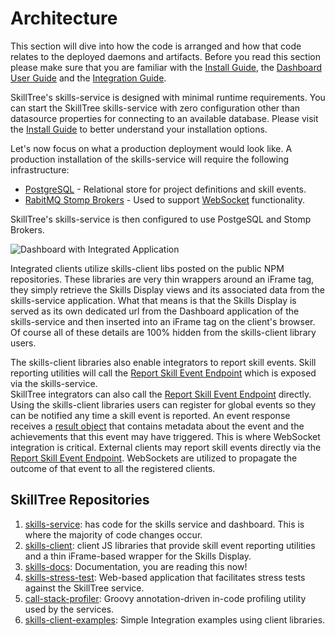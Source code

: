 # Architecture

This section will dive into how the code is arranged and how that code relates to the deployed daemons and artifacts. 
Before you read this section please make sure that you are familiar with the [Install Guide](/dashboard/install-guide/), the
[Dashboard User Guide](/dashboard/user-guide/) and the [Integration Guide](/skills-client/#client-display-integration).

SkillTree's skills-service is designed with minimal runtime requirements. 
You can start the SkillTree skills-service with zero configuration other than datasource properties for connecting to an available <external-url label="PostgreSQL" url="https://www.postgresql.org/" /> database. 
Please visit the [Install Guide](/dashboard/install-guide/) to better understand your installation options. 

Let's now focus on what a production deployment would look like. A production installation of the skills-service will require the following infrastructure: 
- [PostgreSQL](https://www.postgresql.org/) - Relational store for project definitions and skill events. 
- [RabitMQ Stomp Brokers](https://www.rabbitmq.com/stomp.html) - Used to support [WebSocket](https://en.wikipedia.org/wiki/WebSocket) functionality. 

SkillTree's skills-service is then configured to use PostgeSQL and Stomp Brokers.

![Dashboard with Integrated Application](./diagrams/SkillsServiceArchitecture.jpg) 

Integrated clients utilize skills-client libs posted on the public NPM repositories. 
These libraries are very thin wrappers around an iFrame tag, they simply retrieve the Skills Display views and its associated data from the skills-service application.
What that means is that the Skills Display is served as its own dedicated url from the Dashboard application of the skills-service and then inserted into an iFrame tag on the client's browser. 
Of course all of these details are 100% hidden from the skills-client library users. 

The skills-client libraries also enable integrators to report skill events. 
Skill reporting utilities will call the [Report Skill Event Endpoint](/skills-client/endpoints.html#report-skill-event-endpoint) which is exposed via the skills-service.     
SkillTree integrators can also call the [Report Skill Event Endpoint](/skills-client/endpoints.html#report-skill-event-endpoint) directly. 
Using the skills-client libraries users can register for global events so they can be notified any time a skill event is reported. 
An event response receives a [result object](/skills-client/endpoints.html#endpoint-result-object) that contains metadata about the event and the achievements that this event may have triggered.
This is where WebSocket integration is critical. 
External clients may report skill events directly via the [Report Skill Event Endpoint](/skills-client/endpoints.html#report-skill-event-endpoint). WebSockets are utilized to propagate the outcome of that event to all the registered clients.      

## SkillTree Repositories

1. [skills-service](https://github.com/NationalSecurityAgency/skills-service): has code for the skills service and dashboard. This is where the majority of code changes occur. 
1. [skills-client](https://github.com/NationalSecurityAgency/skills-client): client JS libraries that provide skill event reporting utilities and a thin iFrame-based wrapper for the Skills Display. 
1. [skills-docs](https://github.com/NationalSecurityAgency/skills-docs): Documentation, you are reading this now!
1. [skills-stress-test](https://github.com/NationalSecurityAgency/skills-stress-test): Web-based application that facilitates stress tests against the SkillTree service.
1. [call-stack-profiler](https://github.com/NationalSecurityAgency/call-stack-profiler): Groovy annotation-driven in-code profiling utility used by the services.
1. [skills-client-examples](https://github.com/NationalSecurityAgency/skills-client-examples): Simple Integration examples using client libraries. 

    
